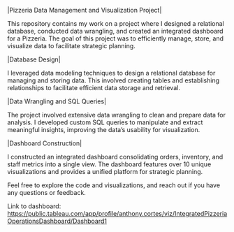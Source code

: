 |Pizzeria Data Management and Visualization Project|

This repository contains my work on a project where I designed a relational database, conducted data wrangling, and created an integrated dashboard for a Pizzeria. The goal of this project was to efficiently manage, store, and visualize data to facilitate strategic planning.

|Database Design|

I leveraged data modeling techniques to design a relational database for managing and storing data. This involved creating tables and establishing relationships to facilitate efficient data storage and retrieval.

|Data Wrangling and SQL Queries|

The project involved extensive data wrangling to clean and prepare data for analysis. I developed custom SQL queries to manipulate and extract meaningful insights, improving the data’s usability for visualization.

|Dashboard Construction|

I constructed an integrated dashboard consolidating orders, inventory, and staff metrics into a single view. The dashboard features over 10 unique visualizations and provides a unified platform for strategic planning.

Feel free to explore the code and visualizations, and reach out if you have any questions or feedback.

Link to dashboard: https://public.tableau.com/app/profile/anthony.cortes/viz/IntegratedPizzeriaOperationsDashboard/Dashboard1






